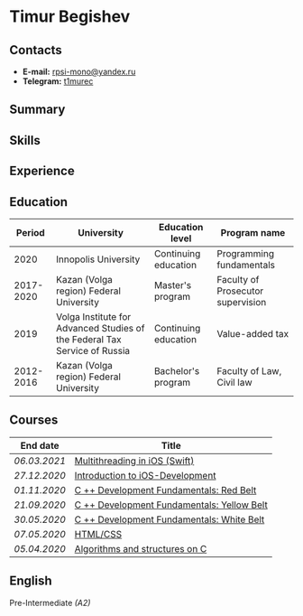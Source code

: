  # Timur Begishev

 ## Contacts
* **E-mail:** rpsi-mono@yandex.ru
* **Telegram:** [t1murec](https://t.me/t1murec)
 
 ## Summary

 ## Skills

 ## Experience

 ## Education
 Period|University|Education level|Program name
 -------|------------|-----------------|-----------------
 2020 | Innopolis University | Continuing education | Programming fundamentals
 2017-2020 | Kazan (Volga region) Federal University | Master's program | Faculty of Prosecutor supervision
 2019 | Volga Institute for Advanced Studies of the Federal Tax Service of Russia | Continuing education | Value-added tax
 2012-2016 | Kazan (Volga region) Federal University | Bachelor's program | Faculty of Law, Civil law

## Courses
End date | Title
-----------|------
*06.03.2021*| [Multithreading in iOS (Swift)](https://stepik.org/cert/906865)
*27.12.2020*| [Introduction to iOS-Development](https://coursera.org/share/4cc96532bc6cca7a6b1f3d443f0a68c6)
*01.11.2020*| [C ++ Development Fundamentals: Red Belt](https://coursera.org/share/815655f8ebdd870c8879d43e84ed40de)
*21.09.2020*| [C ++ Development Fundamentals: Yellow Belt](https://coursera.org/share/41ba205d35f377f61ff9c16696f9d075)
*30.05.2020*| [C ++ Development Fundamentals: White Belt](https://coursera.org/share/4f96fa50eab05d94310f8bab6e75d7e5)
*07.05.2020*| [HTML/CSS](https://geekbrains.ru/certificates/821365)
*05.04.2020*| [Algorithms and structures on C](https://geekbrains.ru/certificates/768735)

 ## English
 Pre-Intermediate *(A2)*

